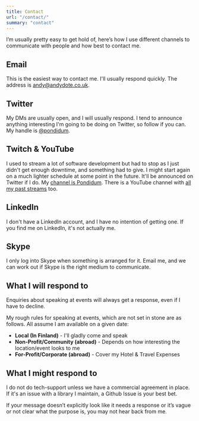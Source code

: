 ```yaml
---
title: Contact
url: "/contact/"
summary: "contact"
---
```


I’m usually pretty easy to get hold of, here’s how I use different channels to communicate with people and how best to contact me.

## Email
This is the easiest way to contact me.  I'll usually respond quickly. The address is [andy@andydote.co.uk](mailto:andy@andydote.co.uk).

## Twitter
My DMs are usually open, and I will usually respond.  I tend to announce anything interesting I'm going to be doing on Twitter, so follow if you can.  My handle is [@pondidum](https://twitter.com/pondidum).

## Twitch & YouTube
I used to stream a lot of software development but had to stop as I just didn't get enough downtime, and something had to give.  I might start again on a much lighter schedule at some point in the future.  It'll be announced on Twitter if I do.  My [channel is Pondidum](https://www.twitch.tv/pondidum).  There is a YouTube channel with [all my past streams](https://www.youtube.com/channel/UCsE6VIFVuJjBowVo49fLchQ) too.

## LinkedIn
I don't have a LinkedIn account, and I have no intention of getting one.  If you find me on LinkedIn, it's not actually me.

## Skype
I only log into Skype when something is arranged for it.  Email me, and we can work out if Skype is the right medium to communicate.

## What I will respond to
Enquiries about speaking at events will always get a response, even if I have to decline.

My rough rules for speaking at events, which are not set in stone are as follows.  All assume I am available on a given date:

* **Local (In Finland)** - I'll gladly come and speak
* **Non-Profit/Community (abroad)** - Depends on how interesting the location/event looks to me
* **For-Profit/Corporate (abroad)** - Cover my Hotel & Travel Expenses


## What I might respond to

I do not do tech-support unless we have a commercial agreement in place.  If it's an issue with a library I maintain, a Github Issue is your best bet.

If your message doesn’t explicitly look like it needs a response or it’s vague or not clear what the purpose is, you may not hear back from me.